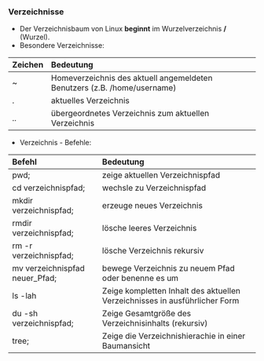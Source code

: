 ### Verzeichnisse

* Der Verzeichnisbaum von Linux **beginnt** im Wurzelverzeichnis **/** \(Wurzel\).
* Besondere Verzeichnisse: 
<table>
<thead>
<tr>
<th style="text-align:left">Zeichen</th>
<th style="text-align:left">Bedeutung</th>
</tr>
</thead>
<tbody>
<tr>
<td style="text-align:left">~</td>
<td style="text-align:left">Homeverzeichnis des aktuell angemeldeten Benutzers (z.B. /home/username)</td>
</tr>
<tr>
<td style="text-align:left">.</td>
<td style="text-align:left">aktuelles Verzeichnis</td>
</tr>
<tr>
<td style="text-align:left">..</td>
<td style="text-align:left">&#xFC;bergeordnetes Verzeichnis zum aktuellen Verzeichnis</td>
</tr>
</tbody>
</table>


* Verzeichnis - Befehle: 
<table>
<thead>
<tr>
<th style="text-align:left">Befehl</th>
<th style="text-align:left">Bedeutung</th>
</tr>
</thead>
<tbody>
<tr>
<td style="text-align:left">pwd;</td>
<td style="text-align:left">zeige aktuellen Verzeichnispfad</td>
</tr>
<tr>
<td style="text-align:left">cd verzeichnispfad;</td>
<td style="text-align:left">wechsle zu Verzeichnispfad</td>
</tr>
<tr>
<td style="text-align:left">mkdir verzeichnispfad;</td>
<td style="text-align:left">erzeuge neues Verzeichnis</td>
</tr>
<tr>
<td style="text-align:left">rmdir verzeichnispfad;</td>
<td style="text-align:left">l&#xF6;sche leeres Verzeichnis</td>
</tr>
<tr>
<td style="text-align:left">rm -r verzeichnispfad;</td>
<td style="text-align:left">l&#xF6;sche Verzeichnis rekursiv</td>
</tr>
<tr>
<td style="text-align:left">mv verzeichnispfad neuer_Pfad;</td>
<td style="text-align:left">bewege Verzeichnis zu neuem Pfad oder benenne es um</td>
</tr>
<tr>
<td style="text-align:left">ls -lah</td>
<td style="text-align:left">Zeige kompletten Inhalt des aktuellen Verzeichnisses in ausf&#xFC;hrlicher Form</td>
</tr>
<tr>
<td style="text-align:left">du -sh verzeichnispfad;</td>
<td style="text-align:left">Zeige Gesamtgr&#xF6;&#xDF;e des Verzeichnisinhalts (rekursiv)</td>
</tr>
<tr>
<td style="text-align:left">tree;</td>
<td style="text-align:left">Zeige die Verzeichnishierachie in einer Baumansicht</td>
</tr>
</tbody>
</table>


